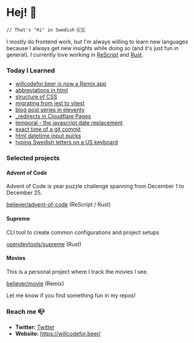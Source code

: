 # Hej! :wave:

`// That's "Hi" in Swedish` 🇸🇪

I mostly do frontend work, but I'm always willing to learn new languages because I always get new insights while doing so (and it's just fun in general). I currently love working in [ReScript](https://rescript-lang.org/) and [Rust](https://www.rust-lang.org/).

### Today I Learned

<!--START_SECTION:feed-->
* [willcodefor.beer is now a Remix app](https:&#x2F;&#x2F;willcodefor.beer&#x2F;posts&#x2F;willcodefor.beer-is-now-a-remix-app)
* [abbreviations in html](https:&#x2F;&#x2F;willcodefor.beer&#x2F;posts&#x2F;abbreviations-in-html)
* [structure of CSS](https:&#x2F;&#x2F;willcodefor.beer&#x2F;posts&#x2F;structure-of-css)
* [migrating from jest to vitest](https:&#x2F;&#x2F;willcodefor.beer&#x2F;posts&#x2F;migrating-from-jest-to-vitest)
* [blog post series in eleventy](https:&#x2F;&#x2F;willcodefor.beer&#x2F;posts&#x2F;blog-post-series-in-eleventy)
* [_redirects in Cloudflare Pages](https:&#x2F;&#x2F;willcodefor.beer&#x2F;posts&#x2F;_redirects-in-cloudflare-pages)
* [temporal - the javascript date replacement](https:&#x2F;&#x2F;willcodefor.beer&#x2F;posts&#x2F;temporal-the-javascript-date-replacement)
* [exact time of a git commit](https:&#x2F;&#x2F;willcodefor.beer&#x2F;posts&#x2F;exact-time-of-a-git-commit)
* [html datetime input quirks](https:&#x2F;&#x2F;willcodefor.beer&#x2F;posts&#x2F;html-datetime-input-quirks)
* [typing Swedish letters on a US keyboard](https:&#x2F;&#x2F;willcodefor.beer&#x2F;posts&#x2F;typing-swedish-letters-on-a-us-keyboard)
<!--END_SECTION:feed-->

### Selected projects

#### Advent of Code

Advent of Code is year puzzle challenge spanning from December 1 to December 25.

[believer/advent-of-code](https://github.com/believer/advent-of-code) (ReScript / Rust)

#### Supreme

CLI tool to create common configurations and project setups

[opendevtools/supreme](https://github.com/opendevtools/supreme) (Rust)

#### Movies

This is a personal project where I track the movies I see.

[believer/movie](https://github.com/believer/movie) (Remix)

Let me know if you find something fun in my repos!

### Reach me 📪 

- **Twitter:** [Twitter](https://twitter.com/rnattochdag)
- **Website:** https://willcodefor.beer/
